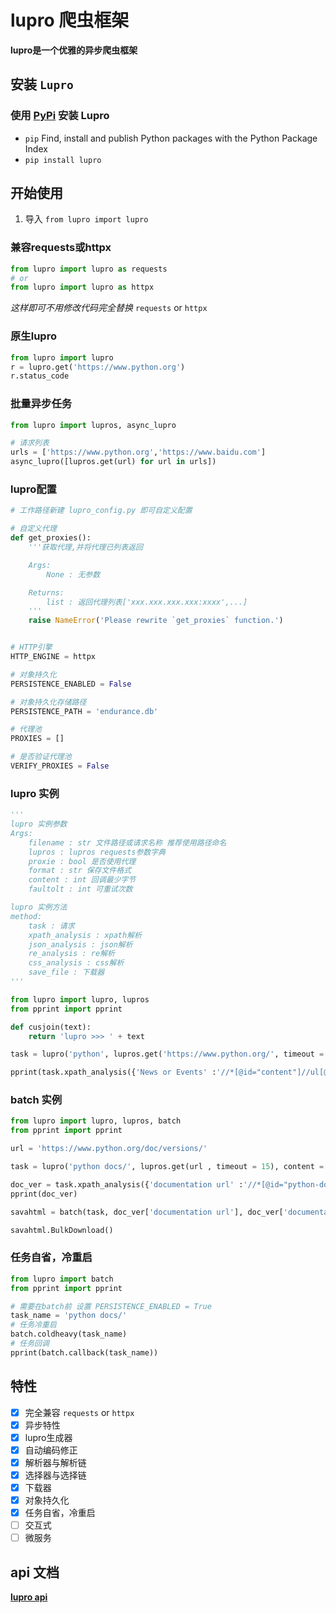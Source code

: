 # lupro 爬虫框架

**lupro是一个优雅的异步爬虫框架**

## 安装 `Lupro`

### 使用 [PyPi](https://pypi.org/) 安装 Lupro

* `pip` Find, install and publish Python packages with the Python Package Index
* `pip install lupro`

## 开始使用

1. 导入 `from lupro import lupro`

### 兼容requests或httpx

```python
from lupro import lupro as requests
# or
from lupro import lupro as httpx
```

_这样即可不用修改代码完全替换_ `requests` or `httpx`

### 原生lupro

```python
from lupro import lupro
r = lupro.get('https://www.python.org')
r.status_code
```

### 批量异步任务

```python
from lupro import lupros, async_lupro

# 请求列表
urls = ['https://www.python.org','https://www.baidu.com']
async_lupro([lupros.get(url) for url in urls])
```

### lupro配置

```python
# 工作路径新建 lupro_config.py 即可自定义配置

# 自定义代理
def get_proxies():
    '''获取代理,并将代理已列表返回

    Args:
        None : 无参数

    Returns:
        list : 返回代理列表['xxx.xxx.xxx.xxx:xxxx',...]
    '''
    raise NameError('Please rewrite `get_proxies` function.')


# HTTP引擎
HTTP_ENGINE = httpx

# 对象持久化
PERSISTENCE_ENABLED = False

# 对象持久化存储路径
PERSISTENCE_PATH = 'endurance.db'

# 代理池
PROXIES = []

# 是否验证代理池
VERIFY_PROXIES = False
```

### lupro 实例

```python
'''
lupro 实例参数
Args:
    filename : str 文件路径或请求名称 推荐使用路径命名
    lupros : lupros requests参数字典
    proxie : bool 是否使用代理
    format : str 保存文件格式
    content : int 回调最少字节
    faultolt : int 可重试次数

lupro 实例方法
method:
    task : 请求
    xpath_analysis : xpath解析
    json_analysis : json解析
    re_analysis : re解析
    css_analysis : css解析
    save_file : 下载器
'''

from lupro import lupro, lupros
from pprint import pprint

def cusjoin(text):
    return 'lupro >>> ' + text

task = lupro('python', lupros.get('https://www.python.org/', timeout = 15), content = 200)

pprint(task.xpath_analysis({'News or Events' :'//*[@id="content"]//ul[@class="menu"]//li/a//text()'}, cusjoin))
```

### batch 实例

```python
from lupro import lupro, lupros, batch
from pprint import pprint

url = 'https://www.python.org/doc/versions/'

task = lupro('python docs/', lupros.get(url , timeout = 15), content = 200)

doc_ver = task.xpath_analysis({'documentation url' :'//*[@id="python-documentation-by-version"]/ul//li/a/@href', 'documentation' :'//*[@id="python-documentation-by-version"]/ul//li/a/text()'})
pprint(doc_ver)

savahtml = batch(task, doc_ver['documentation url'], doc_ver['documentation'])

savahtml.BulkDownload()
```

### 任务自省，冷重启

```python
from lupro import batch
from pprint import pprint

# 需要在batch前 设置 PERSISTENCE_ENABLED = True
task_name = 'python docs/'
# 任务冷重启
batch.coldheavy(task_name)
# 任务回调
pprint(batch.callback(task_name))
```

## 特性

* [X] 完全兼容 `requests` or `httpx`
* [X] 异步特性
* [X] lupro生成器
* [X] 自动编码修正
* [X] 解析器与解析链
* [X] 选择器与选择链
* [X] 下载器
* [X] 对象持久化
* [X] 任务自省，冷重启
* [ ] 交互式
* [ ] 微服务

## api 文档

[**lupro api** ](https://luxuncang.github.io/lupro/)
